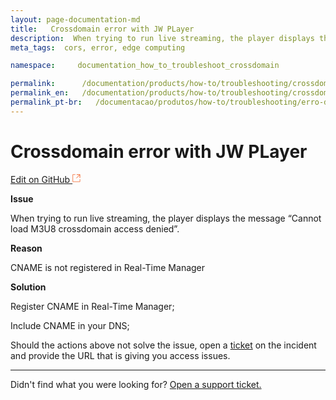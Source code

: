 ```yaml
---
layout: page-documentation-md
title:   Crossdomain error with JW PLayer
description:  When trying to run live streaming, the player displays the message “Cannot load M3U8 crossdomain access denied”.
meta_tags:  cors, error, edge computing

namespace:     documentation_how_to_troubleshoot_crossdomain

permalink:      /documentation/products/how-to/troubleshooting/crossdomain-error-in-jw-player/
permalink_en:   /documentation/products/how-to/troubleshooting/crossdomain-error-in-jw-player/
permalink_pt-br:   /documentacao/produtos/how-to/troubleshooting/erro-de-crossdomain-xml-no-jw-player/
---
```

# Crossdomain error with JW PLayer         

[Edit on GitHub <svg width="14" height="14" xmlns="http://www.w3.org/2000/svg"><g fill="none" stroke="#F3652B"><path d="M4.81.71H.672v11.43H12.1V8.001" stroke-width=".8"/><path d="M6.87.786h5.155V5.94M6.31 6.5L12.026.786"/></g></svg>](https://github.com/aziontech/docs_en/edit/master/how-to/troubleshooting/crossdomain-error-in-jw-player/index.md)

**Issue**

When trying to run live streaming, the player displays the message “Cannot load M3U8 crossdomain access denied”.

**Reason**

CNAME is not registered in Real-Time Manager

**Solution**

Register CNAME in Real-Time Manager;

Include CNAME in your DNS;

Should the actions above not solve the issue, open a [ticket](https://tickets.azion.com/) on the incident and provide the URL that is giving you access issues.

---

Didn't find what you were looking for? [Open a support ticket.](https://tickets.azion.com/)
